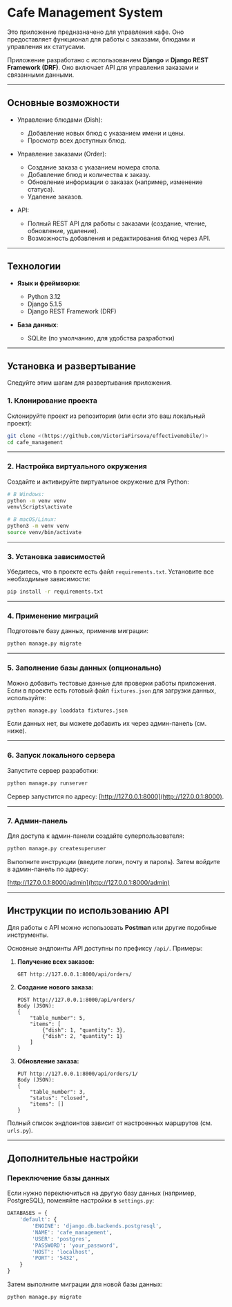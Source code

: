 # Cafe Management System

Это приложение предназначено для управления кафе. Оно предоставляет функционал для работы с заказами, блюдами и управления их статусами.  

Приложение разработано с использованием **Django** и **Django REST Framework (DRF)**. Оно включает API для управления заказами и связанными данными.

---

## **Основные возможности**

- Управление блюдами (Dish):
  - Добавление новых блюд с указанием имени и цены.
  - Просмотр всех доступных блюд.

- Управление заказами (Order):
  - Создание заказа с указанием номера стола.
  - Добавление блюд и количества к заказу.
  - Обновление информации о заказах (например, изменение статуса).
  - Удаление заказов.

- API:
  - Полный REST API для работы с заказами (создание, чтение, обновление, удаление).
  - Возможность добавления и редактирования блюд через API.

---

## **Технологии**

- **Язык и фреймворки**:
  - Python 3.12
  - Django 5.1.5
  - Django REST Framework (DRF)

- **База данных**:
  - SQLite (по умолчанию, для удобства разработки)
---

## **Установка и развертывание**

Следуйте этим шагам для развертывания приложения.

### **1. Клонирование проекта**

Склонируйте проект из репозитория (или если это ваш локальный проект):

```bash
git clone <(https://github.com/VictoriaFirsova/effectivemobile/)>
cd cafe_management
```

---

### **2. Настройка виртуального окружения**

Создайте и активируйте виртуальное окружение для Python:

```bash
# В Windows:
python -m venv venv
venv\Scripts\activate

# В macOS/Linux:
python3 -m venv venv
source venv/bin/activate
```

---

### **3. Установка зависимостей**

Убедитесь, что в проекте есть файл `requirements.txt`. Установите все необходимые зависимости:

```bash
pip install -r requirements.txt
```

---

### **4. Применение миграций**

Подготовьте базу данных, применив миграции:

```bash
python manage.py migrate
```

---

### **5. Заполнение базы данных (опционально)**

Можно добавить тестовые данные для проверки работы приложения. Если в проекте есть готовый файл `fixtures.json` для загрузки данных, используйте:

```bash
python manage.py loaddata fixtures.json
```

Если данных нет, вы можете добавить их через админ-панель (см. ниже).

---

### **6. Запуск локального сервера**

Запустите сервер разработки:

```bash
python manage.py runserver
```

Сервер запустится по адресу: [http://127.0.0.1:8000](http://127.0.0.1:8000).

---

### **7. Админ-панель**

Для доступа к админ-панели создайте суперпользователя:

```bash
python manage.py createsuperuser
```

Выполните инструкции (введите логин, почту и пароль). Затем войдите в админ-панель по адресу:

[http://127.0.0.1:8000/admin](http://127.0.0.1:8000/admin)

---

## **Инструкции по использованию API**

Для работы с API можно использовать **Postman** или другие подобные инструменты.  

Основные эндпоинты API доступны по префиксу `/api/`. Примеры:

1. **Получение всех заказов:**
   ```
   GET http://127.0.0.1:8000/api/orders/
   ```
2. **Создание нового заказа:**
   ```
   POST http://127.0.0.1:8000/api/orders/
   Body (JSON):
   {
       "table_number": 5,
       "items": [
           {"dish": 1, "quantity": 3},
           {"dish": 2, "quantity": 1}
       ]
   }
   ```
3. **Обновление заказа:**
   ```
   PUT http://127.0.0.1:8000/api/orders/1/
   Body (JSON):
   {
       "table_number": 3,
       "status": "closed",
       "items": []
   }
   ```

Полный список эндпоинтов зависит от настроенных маршрутов (см. `urls.py`).

---

## **Дополнительные настройки**

### Переключение базы данных

Если нужно переключиться на другую базу данных (например, PostgreSQL), поменяйте настройки в `settings.py`:

```python
DATABASES = {
    'default': {
        'ENGINE': 'django.db.backends.postgresql',
        'NAME': 'cafe_management',
        'USER': 'postgres',
        'PASSWORD': 'your_password',
        'HOST': 'localhost',
        'PORT': '5432',
    }
}
```

Затем выполните миграции для новой базы данных:
```bash
python manage.py migrate
```
